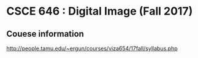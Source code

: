 # CSCE 646 : Digital Image  (Fall 2017)

## Couese information
http://people.tamu.edu/~ergun/courses/viza654/17fall/syllabus.php
